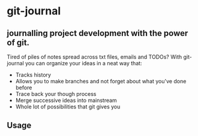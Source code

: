 # git-journal
## journalling project development with the power of git.

Tired of piles of notes spread across txt files, emails and TODOs?
With git-journal you can organize your ideas in a neat way that:

* Tracks history
* Allows you to make branches and not forget about what you've done before
* Trace back your though process
* Merge successive ideas into mainstream
* Whole lot of possibilities that git gives you

Usage
-----


